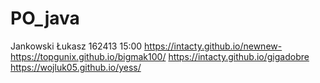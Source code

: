 # PO_java
Jankowski Łukasz 162413 15:00
https://intacty.github.io/newnew-
https://topgunix.github.io/bigmak100/
https://intacty.github.io/gigadobre
https://wojluk05.github.io/yess/
